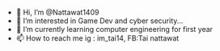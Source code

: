 - 👋 Hi, I’m @Nattawat1409
- 👀 I’m interested in Game Dev and cyber security...
- 🌱 I’m currently learning computer engineering for first year
- 📫 How to reach me ig : im_tai14, FB:Tai nattawat

